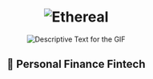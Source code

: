 <div align="center">
  <h1>
    <img src="https://readme-typing-svg.herokuapp.com?font=Jetbrains+mono&size=40&duration=3000&color=33FF33&center=true&vCenter=true&width=435&lines=Hey..+I'm+[Your Name];This+is..;..my+Github..;" alt="Ethereal"/>
  </h1>
</div>
<div align="center">
  <p>
    <img src="URL_OF_YOUR_GIF.gif" alt="Descriptive Text for the GIF" />
  </p>
</div>
<div align="center">
  <h2>🚀 Personal Finance Fintech</h2>
</div>

